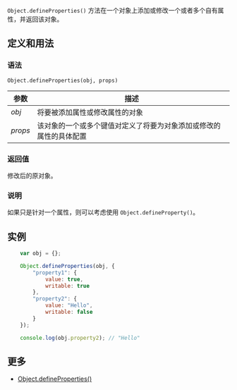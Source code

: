 `Object.defineProperties()` 方法在一个对象上添加或修改一个或者多个自有属性，并返回该对象。

## 定义和用法

### 语法

`Object.defineProperties(obj, props)`

| 参数 | 描述 |
| --- | --- |
| _obj_ | 将要被添加属性或修改属性的对象 |
| _props_ | 该对象的一个或多个键值对定义了将要为对象添加或修改的属性的具体配置 |

### 返回值

修改后的原对象。

### 说明

如果只是针对一个属性，则可以考虑使用 `Object.defineProperty()`。

## 实例

```javascript
    var obj = {};

    Object.defineProperties(obj, {
        "property1": {
            value: true,
            writable: true
        },
        "property2": {
            value: "Hello",
            writable: false
        }
    });

    console.log(obj.property2); // "Hello"
```

## 更多

*   [Object.defineProperties()](https://developer.mozilla.org/zh-CN/docs/Web/JavaScript/Reference/Global_Objects/Object/defineProperties)